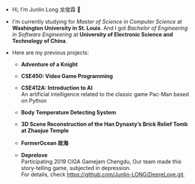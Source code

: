 - Hi, I’m Junlin Long 龙俊霖 👋 

- I'm currently studying for *Master of Science in Computer Science* at **Washington University in St. Louis**. And I got *Bachelor of Engineering in Software Engineering* at **University of Electronic Science and Technology of China**.

- Here are my previous projects:
  - **Adventure of a Knight**
  - **CSE450: Video Game Programming**  
    
  - **CSE412A: Introduction to AI**  
    An artificial intelligence related to the classic game Pac-Man based on Python
  - **Body Temperature Detecting System**
  - **3D Scene Reconstruction of the Han Dynasty’s Brick Relief Tomb at Zhaojue Temple**
  - **FormerOcean 故海**  
    
  - **Deprelove**  
    Participating 2019 CIGA Gamejam Chengdu, Our team made this story-telling game, subjected in depression.  
    For details, check <https://github.com/Junlin-LONG/DepreLove.git>.


<!---
Junlin-LONG/Junlin-LONG is a ✨ special ✨ repository because its `README.md` (this file) appears on your GitHub profile.
You can click the Preview link to take a look at your changes.
--->
